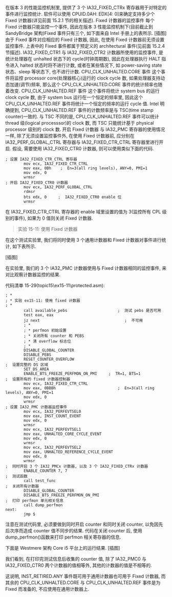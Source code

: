
<!-- @import "[TOC]" {cmd="toc" depthFrom=1 depthTo=6 orderedList=false} -->

<!-- code_chunk_output -->



<!-- /code_chunk_output -->

在版本 3 的性能监控机制里, 提供了 3 个 IA32_FIXED_CTRx 寄存器用于对特定的事件进行监控统计. 软件可以使用 CPUID.0AH: EDX[4: 0]来确定支持多少个 Fixed 计数器(详见前面 15.2.1 节的相关描述).
Fixed 计数器的监控事件
每个 Fixed 计数器只能监控一个事件, 因此在版本 3 性能监控机制下(目前截止到 SandyBridge 架构)Fixed 事件只有三个, 如下面来自 Intel 手册上的表所示.
[插图]
由于 Fixed 事件对应相应的 Fixed 计数器, 因此, 在使用 Fixed 计数器前无须设置监控事件. 上表中的 Fixed 事件都属于预定义的 architectural 事件(见前面 15.2.4 节描述).
IA32_FIXED_CTR1 与 IA32_FIXED_CTR2 计数器所使用的监控事件, 是统计处理器在 unhalted 状态下的 cycle(时钟周期数), 因此在处理器执行 HALT 指令进入 halted 状态时将不进行计数, 或者在某些情况下, 如 power-saving state 状态、sleep 等状态下, 也不进行计数.
CPU_CLK_UNHALTED.CORE 事件
这个事件将监控 processor core(处理器核心)运行的 clock cycle 数, 如果处理器支持动态加速(调节)频率, 那么这个 CPU_CLK_UNHALTED.CORE 事件的统计频率也随着改变.
CPU_CLK_UNHALTED.REF 事件
这个事件将统计 system bus 的运行 clock cycle 数, 由于 system bus 运行在一个恒定的频率里, 因此这个 CPU_CLK_UNHALTED.REF 事件将统计一个恒定的频率的运行 cycle 值.
Intel 明确提到, CPU_CLK_UNHALTED.REF 事件的计数频率是与 TSC(time stamp counter)一致的. 与 TSC 不同的是, CPU_CLK_UNHALTED.REF 事件可以统计 thread 级(logical processsor)的 clock 数, 而 TSC 只能统计基于 physical processor 级别的 clock 数.
开启 Fixed 计数器
与 IA32_PMC 寄存器的使用情况一样, 除了无须设置监控事件外, 在使用 Fixed 计数器前, 应分别在 IA32_PERF_GLOBAL_CTRL 寄存器与 IA32_FIXED_CTR_CTRL 寄存器里进行开启.
假设, 需要使用 IA32_FIXED_CTR0 计数器, 则可以使用类似下面的代码.

```assembly
; 设置 IA32_FIXED_CTR_CTRL 寄存器
        mov ecx, IA32_FIXED_CTR_CTRL
        mov eax, 0Bh    ;  En=3(all ring levels), ANY=0, PMI=1
        mov edx, 0
        wrmsr
; 开启 IA32_FIXED_CTR0 计数器
        mov ecx, IA32_PERF_GLOBAL_CTRL
        rdmsr
        bts edx, 0     ;  IA32_FIXED_CTR0 enable 位
        wrmsr
```
在 IA32_FIXED_CTR_CTRL 寄存器的 enable 域里设置的值为 3(监控所有 CPL 级别的事件), 如果为 0 值则关闭 Fixed 计数器.

>实验 15-11: 使用 Fixed 计数器

在这个测试实验里, 我们将同时使用 3 个通用计数器和 Fixed 计数器对事件进行统计, 如下表所示.

[插图]

在实验里, 我们的 3 个 IA32_PMC 计数器使用与 Fixed 计数器相同的监控事件, 来对比观察计数器监控的结果.

代码清单 15-29(topic15\ex15-11\protected.asm):

```assembly
; *
; * 实验 ex15-11: 使用 fixed 计数器
; *
        call available_pebs                      ;  测试 pebs 是否可用
        test eax, eax
        jz next                                     ;  不可用
        ; *
        ; * perfmon 初始设置
        ; * 关闭所有 counter 和 PEBS
        ; * 清 overflow 标志位
        ; *
        DISABLE_GLOBAL_COUNTER
        DISABLE_PEBS
        RESET_COUNTER_OVERFLOW
;  设置完整的 DS 区域
        SET_DS_AREA
        ENABLE_BTS_FREEZE_PERFMON_ON_PMI     ;  TR=1, BTS=1
;  设置所有的 fixed 计数器控制器
        mov ecx, IA32_FIXED_CTR_CTRL
        mov eax, 0BBBh                           ;  En=3(all ring levels), ANY=0, PMI=1
        mov edx, 0
        wrmsr
; 设置 IA32_PMC 计数器监控事件
        mov ecx, IA32_PERFEVTSEL0
        mov eax, INST_COUNT_EVENT
        mov edx, 0
        wrmsr
        mov ecx, IA32_PERFEVTSEL1
        mov eax, UNHALTED_CORE_CYCLE_EVENT
        mov edx, 0
        wrmsr
        mov ecx, IA32_PERFEVTSEL2
        mov eax, UNHALTED_REFERENCE_CYCLE_EVENT
        mov edx, 0
        wrmsr
;  同时开启 3 个 IA32_PMCx 计数器, 以及 3 个 IA32_FIXED_CTRx 计数器
        ENABLE_COUNTER 7, 7
;  测试函数
        call test_func
;  关闭所有计数器
        DISABLE_GLOBAL_COUNTER
        DISABLE_BTS_FREEZE_PERFMON_ON_PMI
;  打印 perfmon 单元相关信息
        call dump_perfmon
next:
        jmp $
```

注意在测试代码里, 必须要做到同时开启 counter 和同时关闭 counter, 以免因先后次序而造成 counter 值不同步的结果. 代码在关闭 counter 后, 使用 dump_perfmon()函数来打印 perfmon 相关寄存器的信息.

下面是 Westmere 架构 Core i5 平台上的运行结果.
[插图]

我们看到, 在打印完测试信息后收集的 counter 值, 除了 IA32_PMC0 与 IA32_FIXED_CTR0 两个计数器的值相等外, 其他的计数器的值是不相等的.

这说明, INST_RETIRED.ANY 事件既可用于通用计数器也可用于 Fixed 计数器, 而其余的 CPU_CLK_UNHALTED.CORE 与 CPU_CLK_UNHALTED.REF 事件是为 Fixed 而准备的, 不应使用在通用计数器上.
